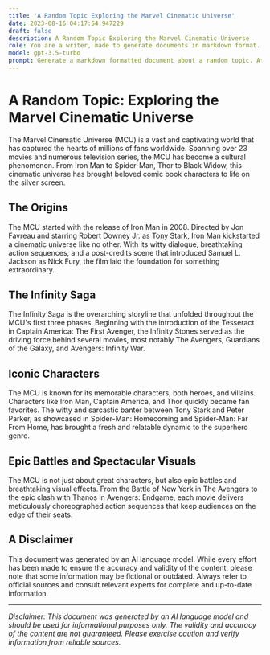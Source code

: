 ```yaml
---
title: 'A Random Topic Exploring the Marvel Cinematic Universe'
date: 2023-08-16 04:17:54.947229
draft: false
description: A Random Topic Exploring the Marvel Cinematic Universe
role: You are a writer, made to generate documents in markdown format. It is very important that all of the documents you generate are in valid markdown format.
model: gpt-3.5-turbo
prompt: Generate a markdown formatted document about a random topic. At the bottom, include a disclaimer explaining that the document was generated by you. The first line of the document should be the title. Make sure that the entire document is in proper markdown format, using a mix of various tags to make the document visually appealing.
---
```


# A Random Topic: Exploring the Marvel Cinematic Universe

The Marvel Cinematic Universe (MCU) is a vast and captivating world that has captured the hearts of millions of fans worldwide. Spanning over 23 movies and numerous television series, the MCU has become a cultural phenomenon. From Iron Man to Spider-Man, Thor to Black Widow, this cinematic universe has brought beloved comic book characters to life on the silver screen.

## The Origins

The MCU started with the release of Iron Man in 2008. Directed by Jon Favreau and starring Robert Downey Jr. as Tony Stark, Iron Man kickstarted a cinematic universe like no other. With its witty dialogue, breathtaking action sequences, and a post-credits scene that introduced Samuel L. Jackson as Nick Fury, the film laid the foundation for something extraordinary.

## The Infinity Saga

The Infinity Saga is the overarching storyline that unfolded throughout the MCU's first three phases. Beginning with the introduction of the Tesseract in Captain America: The First Avenger, the Infinity Stones served as the driving force behind several movies, most notably The Avengers, Guardians of the Galaxy, and Avengers: Infinity War.

## Iconic Characters

The MCU is known for its memorable characters, both heroes, and villains. Characters like Iron Man, Captain America, and Thor quickly became fan favorites. The witty and sarcastic banter between Tony Stark and Peter Parker, as showcased in Spider-Man: Homecoming and Spider-Man: Far From Home, has brought a fresh and relatable dynamic to the superhero genre.

## Epic Battles and Spectacular Visuals

The MCU is not just about great characters, but also epic battles and breathtaking visual effects. From the Battle of New York in The Avengers to the epic clash with Thanos in Avengers: Endgame, each movie delivers meticulously choreographed action sequences that keep audiences on the edge of their seats.

## A Disclaimer

This document was generated by an AI language model. While every effort has been made to ensure the accuracy and validity of the content, please note that some information may be fictional or outdated. Always refer to official sources and consult relevant experts for complete and up-to-date information.

---
*Disclaimer: This document was generated by an AI language model and should be used for informational purposes only. The validity and accuracy of the content are not guaranteed. Please exercise caution and verify information from reliable sources.*